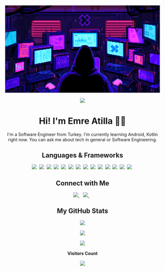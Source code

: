 ![image](pixel_neon.gif)


<p align="center">
<!--
<a href="https://www.twitter.com/emreatilla_" target="_blank" rel="noreferrer"><img src="https://img.shields.io/twitter/follow/emreatilla_?logo=twitter&style=for-the-badge&color=fd428d&labelColor=423f6d" /></a>
-->
<a href="https://www.github.com/emreatilla" target="_blank" rel="noreferrer"><img src="https://img.shields.io/github/followers/emreatilla?logo=github&style=for-the-badge&color=fd428d&labelColor=423f6d" /></a>
</p>

<h1 align="center">Hi! I'm Emre Atilla 👨‍💻</h1>

<p align='center'>
  I'm a Software Engineer from Turkey. I'm currently learning Android, Kotlin right now. You can ask me about tech in general or Software Engineering.
</p>

<h2 align='center'>Languages & Frameworks</h2>

<p align='center'>
  <img src='https://img.shields.io/badge/Android-423f6d?style=for-the-badge&logo=android&logoColor=fd428d'>&nbsp;
  <img src='https://img.shields.io/badge/Python-423f6d?style=for-the-badge&logo=python&logoColor=fd428d'>&nbsp;
  <img src='https://img.shields.io/badge/Kotlin-423f6d?style=for-the-badge&logo=kotlin&logoColor=fd428d'>&nbsp;
  <img src='https://img.shields.io/badge/C-423f6d?style=for-the-badge&logo=c&logoColor=fd428d'>&nbsp;
  <img src='https://img.shields.io/badge/Cpp-423f6d?style=for-the-badge&logo=cplusplus&logoColor=fd428d'>&nbsp;
  <img src='https://img.shields.io/badge/React Native-423f6d?style=for-the-badge&logo=react&logoColor=fd428d'>&nbsp;
  <img src='https://img.shields.io/badge/Git-423f6d?style=for-the-badge&logo=git&logoColor=fd428d'>&nbsp;
  <img src='https://img.shields.io/badge/Go-423f6d?style=for-the-badge&logo=go&logoColor=fd428d'>&nbsp;
  <img src='https://img.shields.io/badge/Java-423f6d?style=for-the-badge&logo=java&logoColor=fd428d'>&nbsp;
  <img src='https://img.shields.io/badge/Javascript-423f6d?style=for-the-badge&logo=javascript&logoColor=fd428d'>&nbsp;
  <img src='https://img.shields.io/badge/Linux-423f6d?style=for-the-badge&logo=linux&logoColor=fd428d'>&nbsp;
  <img src='https://img.shields.io/badge/Mysql-423f6d?style=for-the-badge&logo=mysql&logoColor=fd428d'>&nbsp;
  <img src='https://img.shields.io/badge/scikitlearn-423f6d?style=for-the-badge&logo=scikit-learn&logoColor=fd428d'>&nbsp;
  <img src='https://img.shields.io/badge/SQLite-423f6d?style=for-the-badge&logo=sqlite&logoColor=fd428d'>&nbsp;
</p>

<h2 align='center'>Connect with Me</h2>

<p align='center'>
  <!--
  <a href="https://twitter.com/emreatilla_" target="_blank">
    <img src="https://img.shields.io/badge/Twitter-423f6d?style=for-the-badge&logo=twitter&logoColor=fd428d" />        
  </a>&nbsp;&nbsp;
  <a href="https://instagram.com/emreatilla_" target="_blank">
    <img src="https://img.shields.io/badge/Instagram-423f6d?style=for-the-badge&logo=instagram&logoColor=fd428d" />        
  </a>&nbsp;&nbsp;
  -->
  <a href="https://linkedin.com/in/emre-atilla-883b60197" target="_blank">
    <img src="https://img.shields.io/badge/LinkedIN-423f6d?style=for-the-badge&logo=linkedin&logoColor=fd428d" />
  </a>&nbsp;&nbsp;
  <a href="mailto:emreatilla35@gmail.com" target="_blank">
    <img src="https://img.shields.io/badge/Gmail-423f6d?style=for-the-badge&logo=gmail&logoColor=fd428d" />        
  </a>&nbsp;&nbsp;
</p>

<h2 align='center'>My GitHub Stats</h2>

<p align="center">
 <img  src="https://github-readme-streak-stats.herokuapp.com/?user=emreatilla&show_icons=true&locale=en&layout=compact&theme=radical&line_height=0" />
</p>

<p align="center">
 <img src="https://activity-graph.herokuapp.com/graph?username=emreatilla&theme=redical">
</p>

<p align="center">
 <img  src="https://github-readme-stats.vercel.app/api/top-langs/?username=emreatilla&hide=html,css&layout=compact&theme=radical" />
</p>

<p align="center"><b>Visitors Count</b></p>
<p align="center"><img align="center" src="https://profile-counter.glitch.me/{emreatilla}/count.svg" /></p>

<!-- Links -->

[twitter]: https://twitter.com/emreatilla_
[instagram]: https://instagram.com/emreatilla_
[linkedin]: https://linkedin.com/in/emre-atilla-883b60197
[github]: https://github.com/emreatilla
